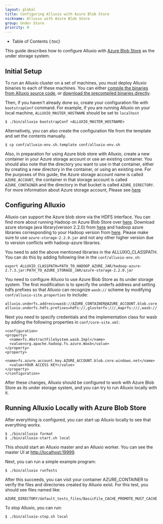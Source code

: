 ```yaml
---
layout: global
title: Configuring Alluxio with Azure Blob Store
nickname: Alluxio with Azure Blob Store
group: Under Store
priority: 0
---
```


* Table of Contents
{:toc}

This guide describes how to configure Alluxio with [Azure Blob Store](https://azure.microsoft.com/en-in/services/storage/blobs/) as the under storage system.

## Initial Setup

To run an Alluxio cluster on a set of machines, you must deploy Alluxio binaries to each of these machines. You can either [compile the binaries from Alluxio source code](Building-Alluxio-Master-Branch.html), or [download the precompiled binaries directly](Running-Alluxio-Locally.html).

Then, if you haven't already done so, create your configuration file with `bootstrapConf` command.
For example, if you are running Alluxio on your local machine, `ALLUXIO_MASTER_HOSTNAME` should be set to `localhost`

```
$ ./bin/alluxio bootstrapConf <ALLUXIO_MASTER_HOSTNAME>
```

Alternatively, you can also create the configuration file from the template and set the contents manually.

```
$ cp conf/alluxio-env.sh.template conf/alluxio-env.sh
```

Also, in preparation for using Azure blob store with Alluxio, create a new container in your Azure storage account or use an existing container. You should also note that the directory you want to use in that container, either by creating a new directory in the container, or using an existing one. For the purposes of this guide, the Azure storage account name is called `AZURE_ACCOUNT`, the container in that storage account is called `AZURE_CONTAINER` and the directory in that bucket is called `AZURE_DIRECTORY`. For more information about Azure storage account, Please see [here](https://docs.microsoft.com/en-us/azure/storage/storage-create-storage-account)

## Configuring Alluxio

Alluxio can support the Azure blob store via the HDFS interface. You can find more about running Hadoop on Azure Blob Store over [here](http://hadoop.apache.org/docs/r2.7.1/hadoop-azure/index.html).
Download azure storage java library(version 2.2.0) from [here](https://mvnrepository.com/artifact/com.microsoft.azure/azure-storage) and hadoop azure libraries corresponding to your Hadoop version from [here](https://mvnrepository.com/artifact/org.apache.hadoop/hadoop-azure). Please make sure to use `azure-storage-2.2.0.jar` and not any other higher version due to version conflicts with hadoop-azure libraries.

You need to add the above mentioned libraries in the ALLUXIO_CLASSPATH. You can do this by adding following line in the `conf/alluxio-env.sh`:
```
export ALLUXIO_CLASSPATH=PATH_TO_HADOOP_AZURE_JAR/hadoop-azure-2.7.3.jar:PATH_TO_AZURE_STORAGE_JAR/azure-storage-2.2.0.jar
```

You need to configure Alluxio to use Azure Blob Store as its under storage system. The first modification is to specify the underfs address and setting hdfs prefixes so that Alluxio can recognize `wasb://` scheme by modifying `conf/alluxio-site.properties` to include:

```
alluxio.underfs.address=wasb://AZURE_CONTAINER@AZURE_ACCOUNT.blob.core.windows.net/AZURE_DIRECTORY/
alluxio.underfs.hdfs.prefixes=hdfs://,glusterfs:///,maprfs:///,wasb://
```

Next you need to specify credentials and the implementation class for wasb by adding the following properties in `conf/core-site.xml`:
```
<configuration>
<property>
  <name>fs.AbstractFileSystem.wasb.Impl</name>
  <value>org.apache.hadoop.fs.azure.Wasb</value>
</property>
<property>
  <name>fs.azure.account.key.AZURE_ACCOUNT.blob.core.windows.net</name>
  <value>YOUR ACCESS KEY</value>
</property>
</configuration>
```

After these changes, Alluxio should be configured to work with Azure Blob Store as its under storage system, and you can try to run Alluxio locally with it.

## Running Alluxio Locally with Azure Blob Store

After everything is configured, you can start up Alluxio locally to see that everything works.

```
$ ./bin/alluxio format
$ ./bin/alluxio-start.sh local
```

This should start an Alluxio master and an Alluxio worker. You can see the master UI at [http://localhost:19999](http://localhost:19999).

Next, you can run a simple example program:

```
$ ./bin/alluxio runTests
```

After this succeeds, you can visit your container AZURE_CONTAINER to verify the files and directories created by Alluxio exist. For this test, you should see files named like:

```
AZURE_DIRECTORY/default_tests_files/BasicFile_CACHE_PROMOTE_MUST_CACHE
```

To stop Alluxio, you can run:

```
$ ./bin/alluxio-stop.sh local
```
